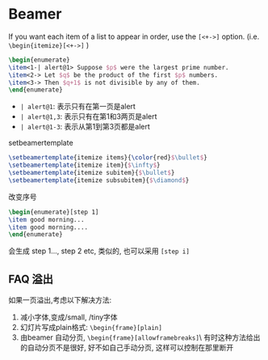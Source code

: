 # Beamer
If you want each item of a list to appear in order, use the `[<+->]` option. (i.e. `\begin{itemize}[<+->]` )
```Latex
\begin{enumerate}
\item<1-| alert@1> Suppose $p$ were the largest prime number.
\item<2-> Let $q$ be the product of the first $p$ numbers.
\item<3-> Then $q+1$ is not divisible by any of them.
\end{enumerate}
```
- `| alert@1`: 表示只有在第一页是alert
- `| alert@1,3`: 表示只有在第1和3两页是alert
- `| alert@1-3`: 表示从第1到第3页都是alert

setbeamertemplate
```Latex
\setbeamertemplate{itemize items}{\color{red}$\bullet$} 
\setbeamertemplate{itemize item}{$\infty$}
\setbeamertemplate{itemize subitem}{$\bullet$}
\setbeamertemplate{itemize subsubitem}{$\diamond$}
```

改变序号

```Latex
\begin{enumerate}[step 1]
\item good morning...
\item good morning....
\end{enumerate}
```
会生成 step 1..., step 2 etc, 类似的, 也可以采用 `[step i]`

## FAQ 溢出
如果一页溢出,考虑以下解决方法:

1. 减小字体,变成/small, /tiny字体 
2. 幻灯片写成plain格式: `\begin{frame}[plain]`
3.  由beamer 自动分页, `\begin{frame}[allowframebreaks]`\\
有时这种方法给出的自动分页不是很好, 好不如自己手动分页, 这样可以控制在那里断开

